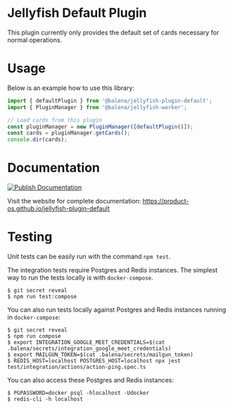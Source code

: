 # Jellyfish Default Plugin

This plugin currently only provides the default set of cards necessary for normal operations.

# Usage

Below is an example how to use this library:

```typescript
import { defaultPlugin } from '@balena/jellyfish-plugin-default';
import { PluginManager } from '@balena/jellyfish-worker';

// Load cards from this plugin
const pluginManager = new PluginManager([defaultPlugin()]);
const cards = pluginManager.getCards();
console.dir(cards);
```

# Documentation

[![Publish Documentation](https://github.com/product-os/jellyfish-plugin-default/actions/workflows/publish-docs.yml/badge.svg)](https://github.com/product-os/jellyfish-plugin-default/actions/workflows/publish-docs.yml)

Visit the website for complete documentation: https://product-os.github.io/jellyfish-plugin-default

# Testing

Unit tests can be easily run with the command `npm test`.

The integration tests require Postgres and Redis instances. The simplest way to run the tests locally is with `docker-compose`.

```
$ git secret reveal
$ npm run test:compose
```

You can also run tests locally against Postgres and Redis instances running in `docker-compose`:
```
$ git secret reveal
$ npm run compose
$ export INTEGRATION_GOOGLE_MEET_CREDENTIALS=$(cat .balena/secrets/integration_google_meet_credentials)
$ export MAILGUN_TOKEN=$(cat .balena/secrets/mailgun_token)
$ REDIS_HOST=localhost POSTGRES_HOST=localhost npx jest test/integration/actions/action-ping.spec.ts
```

You can also access these Postgres and Redis instances:
```
$ PGPASSWORD=docker psql -hlocalhost -Udocker
$ redis-cli -h localhost
```
